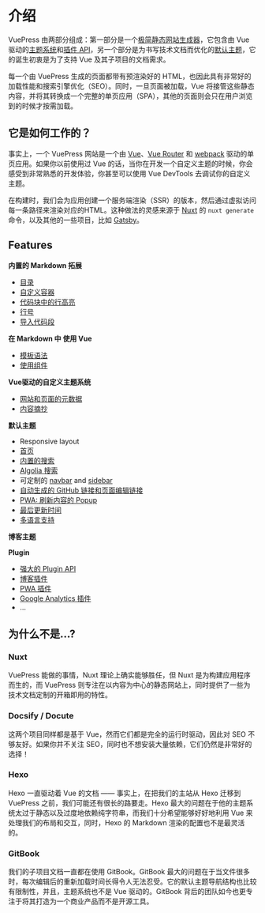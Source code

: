 # 介绍

VuePress 由两部分组成：第一部分是一个[极简静态网站生成器](https://github.com/vuejs/vuepress/tree/master/packages/%40vuepress/core)，它包含由 Vue 驱动的[主题系统](../theme/README.md)和[插件 API](../plugin/README.md)，另一个部分是为书写技术文档而优化的[默认主题](../theme/default-theme-config.md)，它的诞生初衷是为了支持 Vue 及其子项目的文档需求。

每一个由 VuePress 生成的页面都带有预渲染好的 HTML，也因此具有非常好的加载性能和搜索引擎优化（SEO）。同时，一旦页面被加载，Vue 将接管这些静态内容，并将其转换成一个完整的单页应用（SPA），其他的页面则会只在用户浏览到的时候才按需加载。

## 它是如何工作的？

事实上，一个 VuePress 网站是一个由 [Vue](http://vuejs.org/)、[Vue Router](https://github.com/vuejs/vue-router) 和 [webpack](http://webpack.js.org/) 驱动的单页应用。如果你以前使用过 Vue 的话，当你在开发一个自定义主题的时候，你会感受到非常熟悉的开发体验，你甚至可以使用 Vue DevTools 去调试你的自定义主题。

在构建时，我们会为应用创建一个服务端渲染（SSR）的版本，然后通过虚拟访问每一条路径来渲染对应的HTML。这种做法的灵感来源于 [Nuxt](https://nuxtjs.org/) 的 `nuxt generate` 命令，以及其他的一些项目，比如 [Gatsby](https://www.gatsbyjs.org/)。

## Features

**内置的 Markdown 拓展**

* [目录](../guide/markdown.md#目录)
* [自定义容器](../guide/markdown.md#自定义容器)
* [代码块中的行高亮](../guide/markdown.md#代码块中的行高亮)
* [行号](../guide/markdown.md#行号)
* [导入代码段](../guide/markdown.md#导入代码段)

**在 Markdown 中 使用 Vue**

* [模板语法](../guide/using-vue.md#模板语法)
* [使用组件](../guide/using-vue.md#使用组件)

**Vue驱动的自定义主题系统**

* [网站和页面的元数据](../theme/writing-a-theme.md#网站和页面的元数据)
* [内容摘抄](../theme/writing-a-theme.md#内容摘抄)

**默认主题**

* Responsive layout
* [首页](../theme/default-theme-config.md#首页)
* [内置的搜索](../theme/default-theme-config.md#内置搜索)
* [Algolia 搜索](../theme/default-theme-config.md#algolia-搜索)
* 可定制的 [navbar](../theme/default-theme-config.md#navbar) and [sidebar](../theme/default-theme-config.md#sidebar)
* [自动生成的 GitHub 链接和页面编辑链接](../theme/default-theme-config.md#Git-仓库和编辑链接)
* [PWA: 刷新内容的 Popup](../theme/default-theme-config.md#popup-ui-to-refresh-contents)
* [最后更新时间](../theme/default-theme-config.md#最后更新时间)
* [多语言支持](../guide/i18n.md)

**博客主题**


**Plugin**

* [强大的 Plugin API](../plugin/README.md)
* [博客插件](https://vuepress-plugin-blog.ulivz.com/)
* [PWA 插件](../plugin/official/plugin-pwa.md)
* [Google Analytics 插件](../plugin/official/plugin-google-analytics.md)
* ...

## 为什么不是...?

### Nuxt

VuePress 能做的事情，Nuxt 理论上确实能够胜任，但 Nuxt 是为构建应用程序而生的，而 VuePress 则专注在以内容为中心的静态网站上，同时提供了一些为技术文档定制的开箱即用的特性。

### Docsify / Docute

这两个项目同样都是基于 Vue，然而它们都是完全的运行时驱动，因此对 SEO 不够友好。如果你并不关注 SEO，同时也不想安装大量依赖，它们仍然是非常好的选择！

### Hexo

Hexo 一直驱动着 Vue 的文档 —— 事实上，在把我们的主站从 Hexo 迁移到 VuePress 之前，我们可能还有很长的路要走。Hexo 最大的问题在于他的主题系统太过于静态以及过度地依赖纯字符串，而我们十分希望能够好好地利用 Vue 来处理我们的布局和交互，同时，Hexo 的 Markdown 渲染的配置也不是最灵活的。

### GitBook

我们的子项目文档一直都在使用 GitBook。GitBook 最大的问题在于当文件很多时，每次编辑后的重新加载时间长得令人无法忍受。它的默认主题导航结构也比较有限制性，并且，主题系统也不是 Vue 驱动的。GitBook 背后的团队如今也更专注于将其打造为一个商业产品而不是开源工具。
